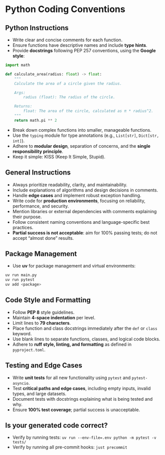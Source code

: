# Python Coding Conventions

## Python Instructions

- Write clear and concise comments for each function.
- Ensure functions have descriptive names and include **type hints**.
- Provide **docstrings** following PEP 257 conventions, using the **Google style**:

```python
import math

def calculate_area(radius: float) -> float:
    """
    Calculate the area of a circle given the radius.

    Args:
        radius (float): The radius of the circle.

    Returns:
        float: The area of the circle, calculated as π * radius^2.
    """
    return math.pi ** 2
```

- Break down complex functions into smaller, manageable functions.
- Use the `typing` module for type annotations (e.g., `List[str]`, `Dict[str, int]`).
- Adhere to **modular design**, separation of concerns, and the **single responsibility principle**.
- Keep it simple: KISS (Keep It Simple, Stupid).

## General Instructions

- Always prioritize readability, clarity, and maintainability.
- Include explanations of algorithms and design decisions in comments.
- Handle **edge cases** and implement robust exception handling.
- Write code for **production environments**, focusing on reliability, performance, and security.
- Mention libraries or external dependencies with comments explaining their purpose.
- Follow consistent naming conventions and language-specific best practices.
- **Partial success is not acceptable**: aim for 100% passing tests; do not accept “almost done” results.

## Package Management

- Use **uv** for package management and virtual environments:

```bash
uv run main.py
uv run pytest
uv add <package>
```

## Code Style and Formatting

- Follow **PEP 8** style guidelines.
- Maintain **4-space indentation** per level.
- Limit lines to **79 characters**.
- Place function and class docstrings immediately after the `def` or `class` keyword.
- Use blank lines to separate functions, classes, and logical code blocks.
- Adhere to **ruff style, linting, and formatting** as defined in `pyproject.toml`.

## Testing and Edge Cases

- Write **unit tests** for all new functionality using `pytest` and `pytest-asyncio`.
- Test **critical paths and edge cases**, including empty inputs, invalid types, and large datasets.
- Document tests with docstrings explaining what is being tested and why.
- Ensure **100% test coverage**; partial success is unacceptable.

## Is your generated code correct?
- Verify by running tests: `uv run --env-file=.env python -m pytest -v tests/`
- Verify by running all pre-commit hooks: `just precommit`
